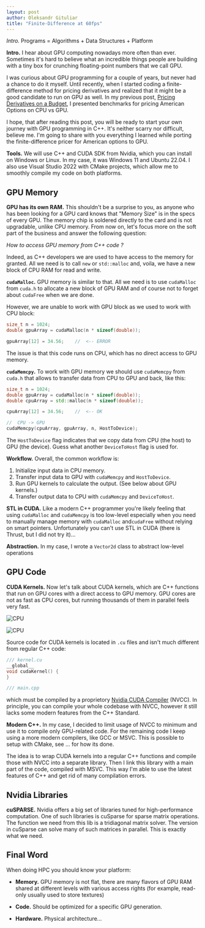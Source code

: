 ```yaml
---
layout: post
author: Oleksandr Gituliar
title: "Finite-Difference at 60fps"
---
```


_Intro._ Programs = Algorithms + Data Structures + Platform

**Intro.** I hear about GPU computing nowadays more often than ever. Sometimes it's hard to believe
what an incredible things people are building with a tiny box for crunching floating-point numbers
that we call GPU.

I was curious about GPU programming for a couple of years, but never had a chance to do it myself.
Until recently, when I started coding a finite-difference method for pricing derivatives and
realized that it might be a good candidate to run on GPU as well. In my previous post,
[Pricing Derivatives on a Budget](), I presented benchmarks for pricing American Options on CPU vs
GPU.

I hope, that after reading this post, you will be ready to start your own journey with GPU
programming in C++. It's neither scarry nor difficult, believe me. I'm going to share with you
everything I learned while porting the finite-difference pricer for American options to GPU.

**Tools.** We will use C++ and CUDA SDK from Nvidia, which you can install on Windows or
Linux. In my case, it was Windows 11 and Ubuntu 22.04. I also use Visual Studio 2022 with CMake
projects, which allow me to smoothly compile my code on both platforms.

## GPU Memory

**GPU has its own RAM.** This shouldn't be a surprise to you, as anyone who has been looking for a
GPU card knows that "Memory Size" is in the specs of every GPU. The memory chip is soldered directly
to the card and is not upgradable, unlike CPU memory. From now on, let's focus more on the soft part
of the business and answer the following question:

_How to access GPU memory from C++ code ?_

Indeed, as C++ developers we are used to have access to the memory for granted. All we need is to
call `new` or `std::malloc` and, voila, we have a new block of CPU RAM for read and write.

**`cudaMalloc`.** GPU memory is similar to that. All we need is to use `cudaMalloc` from `cuda.h` to
allocate a new block of GPU RAM and of course not to forget about `cudaFree` when we are done.

However, we are unable to work with GPU block as we used to work with CPU block:

```cpp
size_t n = 1024;
double gpuArray = cudaMalloc(n * sizeof(double));

gpuArray[12] = 34.56;    //  <-- ERROR
```

The issue is that this code runs on CPU, which has no direct access to GPU memory.

**`cudaMemcpy`.** To work with GPU memory we should use `cudaMemcpy` from `cuda.h` that allows to
transfer data from CPU to GPU and back, like this:

```cpp
size_t n = 1024;
double gpuArray = cudaMalloc(n * sizeof(double));
double cpuArray = std::malloc(n * sizeof(double));

cpuArray[12] = 34.56;    //  <-- OK

//  CPU -> GPU
cudaMemcpy(cpuArray, gpuArray, n, HostToDevice);
```

The `HostToDevice` flag indicates that we copy data from CPU (the host) to GPU (the device). Guess
what another `DeviceToHost` flag is used for.

**Workflow.** Overall, the common workflow is:

1. Initialize input data in CPU memory.
2. Transfer input data to GPU with `cudaMemcpy` and `HostToDevice`.
3. Run GPU kernels to calculate the output. (See below about GPU kernels.)
4. Transfer output data to CPU with `cudaMemcpy` and `DeviceToHost`.

**STL in CUDA.** Like a modern C++ programmer you're likely feeling that using `cudaMalloc` and
`cudaMemcpy` is too low-level especially when you need to manually manage memory with `cudaMalloc`
and`cudaFree` without relying on smart pointers. Unfortunately you can't use STL in CUDA (there is
Thrust, but I did not try it)...

**Abstraction.** In my case, I wrote a `Vector2d` class to abstract low-level operations

<!-- - template + constexpr

```c++
template<u64 Options>
class Vector2d
{
private:
  f64* m_buf;

public:
  __host__
  Vector2d(u64 nCol, u64 nRow)
  {
    if constexpr (traits<Vector2d>::isCpu)
      m_buf = malloc(nCol * nRow * sizeof(f64));
    if constexpr (traits<Vector2d>::isGpu)
      cudaMalloc(&m_buf, nCol * nRow * sizeof(f64));
    else
      static_assert("Unknown device")
  }
}
```

See how `traits<Vector2d>` is done in ... on GitHub.

```c++
template<typename RhsVector2d>
__host__
Vector2d&
    operator=(const RhsVector2d& src)
{
  // CPU -> GPU
  if constexpr (traits<Vector2d>::isGpu &&
                traits<RhsVector2d>::isCpu)
    cudaMemcpy(m_buf, src.buf(), src.size(), cudaMemcpyHostToDevice);

  // GPU -> CPU
  else if constexpr (traits<Vector2d>::isGpu &&
                     traits<RhsVector2d>::isCpu)
    cudaMemcpy(m_buf, src.buf(), src.size(), cudaMemcpyDeviceToHost);

  // GPU -> GPU
  else if constexpr (traits<Vector2d>::isGpu &&
                     traits<RhsVector2d>::isGpu)
    cudaMemcpy(m_buf, src.buf(), src.size(), cudaMemcpyDeviceToDevice);

  // CPU -> CPU
  else
    std::memcpy(m_buf, src.buf(), src.sizeInBytes());

  return *this;
}
``` -->

## GPU Code

**CUDA Kernels.** Now let's talk about CUDA kernels, which are C++ functions that run on GPU cores
with a direct access to GPU memory. GPU cores are not as fast as CPU cores, but running thousands of
them in parallel feels very fast.

<!-- ![CPU](/assets/img/demo.gif) -->

![CPU](/assets/img/fd-cpu.png)

![CPU](/assets/img/fd-cpu.gif)

Source code for CUDA kernels is located in `.cu` files and isn't much different from regular C++
code:

```cpp
/// kernel.cu
__global__
void cudaKernel() {
}

/// main.cpp
```

which must be compiled by a proprietory
[Nvidia CUDA Compiler](https://en.wikipedia.org/wiki/Nvidia_CUDA_Compiler) (NVCC). In principle, you
can compile your whole codebase with NVCC, however it still lacks some modern features from the C++
Standard.

**Modern C++.** In my case, I decided to limit usage of NVCC to minimum and use it to compile only
GPU-related code. For the remaining code I keep using a more modern compilers, like GCC or MSVC.
This is possible to setup with CMake, see ... for how its done.

The idea is to wrap CUDA kernels into a regular C++ functions and compile those with NVCC into a
separate library. Then I link this library with a main part of the code, compiled with MSVC. This
way I'm able to use the latest features of C++ and get rid of many compilation errors.

## Nvidia Libraries

**cuSPARSE.** Nvidia offers a big set of libraries tuned for high-performance computation. One of
such libraries is cuSparse for sparse matrix operations. The function we need from this lib is a
tridiagonal matrix solver. The version in cuSparse can solve many of such matrices in parallel. This
is exactly what we need.

## Final Word

When doing HPC you should know your platform:

- **Memory.** GPU memory is not flat, there are many flavors of GPU RAM shared at different levels
  with various access rights (for example, read-only usually used to store textures)

- **Code.** Should be optimized for a specific GPU generation.

- **Hardware.** Physical architecture...

